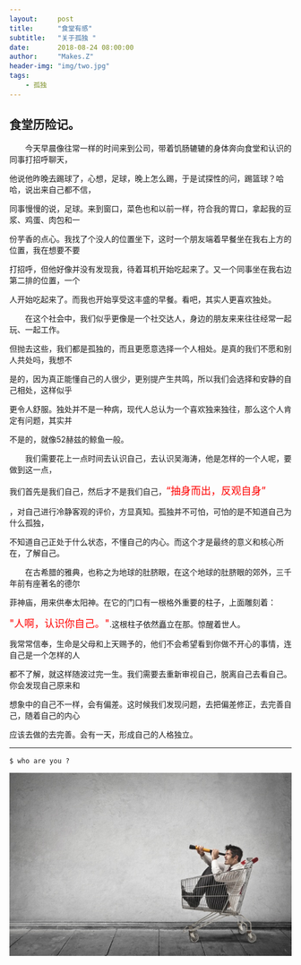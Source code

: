 ```yaml
---
layout:     post
title:      "食堂有感"
subtitle:   "关于孤独 "
date:       2018-08-24 08:00:00
author:     "Makes.Z"
header-img: "img/two.jpg"
tags:
    - 孤独
---
```


## 食堂历险记。

　　今天早晨像往常一样的时间来到公司，带着饥肠辘辘的身体奔向食堂和认识的同事打招呼聊天，

他说他昨晚去踢球了，心想，足球，晚上怎么踢，于是试探性的问，踢篮球？哈哈，说出来自己都不信，

同事慢慢的说，足球。来到窗口，菜色也和以前一样，符合我的胃口，拿起我的豆浆、鸡蛋、肉包和一

份芋香的点心。我找了个没人的位置坐下，这时一个朋友端着早餐坐在我右上方的位置，我在想要不要

打招呼，但他好像并没有发现我，待着耳机开始吃起来了。又一个同事坐在我右边第二排的位置，一个

人开始吃起来了。而我也开始享受这丰盛的早餐。看吧，其实人更喜欢独处。

　　在这个社会中，我们似乎更像是一个社交达人，身边的朋友来来往往经常一起玩、一起工作。

但抛去这些，我们都是孤独的，而且更愿意选择一个人相处。是真的我们不愿和别人共处吗，我想不

是的，因为真正能懂自己的人很少，更别提产生共鸣，所以我们会选择和安静的自己相处，这样似乎

更令人舒服。独处并不是一种病，现代人总认为一个喜欢独来独往，那么这个人肯定有问题，其实并

不是的，就像52赫兹的鲸鱼一般。

　　我们需要花上一点时间去认识自己，去认识吴海涛，他是怎样的一个人呢，要做到这一点，

我们首先是我们自己，然后才不是我们自己，<font color=red size=4>“抽身而出，反观自身”

</font>，对自己进行冷静客观的评价，方显真知。孤独并不可怕，可怕的是不知道自己为什么孤独，

不知道自己正处于什么状态，不懂自己的内心。而这个才是最终的意义和核心所在，了解自己。

　　在古希腊的雅典，也称之为地球的肚脐眼，在这个地球的肚脐眼的郊外，三千年前有座著名的德尔

菲神庙，用来供奉太阳神。在它的门口有一根格外重要的柱子，上面雕刻着：

<font color=red size=4>"人啊，认识你自己。"</font>.这根柱子依然矗立在那。惊醒着世人。

我常常信奉，生命是父母和上天赐予的，他们不会希望看到你做不开心的事情，连自己是一个怎样的人

都不了解，就这样随波过完一生。我们需要去重新审视自己，脱离自己去看自己。你会发现自己原来和

想象中的自己不一样，会有偏差。这时候我们发现问题，去把偏差修正，去完善自己，随着自己的内心

应该去做的去完善。会有一天，形成自己的人格独立。


---
```
$ who are you ?
```

![](./image/1.jpg)
